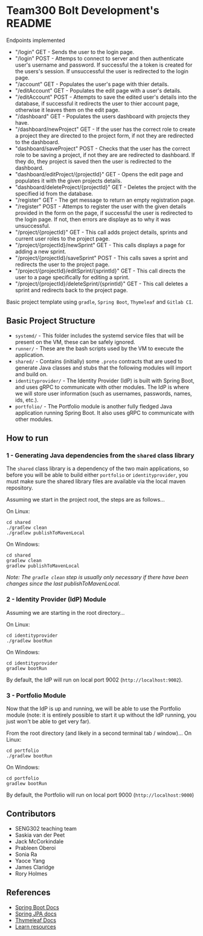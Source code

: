 # Team300 Bolt Development's README
Endpoints implemented <br />

- "/login" GET - Sends the user to the login page. <br />
- "/login" POST - Attemps to connect to server and then authenticate user's username and password. If successful the a token is created for the users's session. If unsuccessful the user is redirected to the login page. <br />
- "/account" GET - Populates the user's page with thier details.
- "/editAccount" GET - Populates the edit page with a user's details. 
- "/editAccount" POST - Attempts to save the edited user's details into the database, if successful it redirects the user to thier account page, otherwise it leaves them on the edit page.
- "/dashboard" GET - Populates the users dashboard with projects they have.
- "/dashboard/newProject" GET - If the user has the correct role to create a project they are directed to the project form, if not they are redirected to the dashboard.
- "dashboard/saveProject" POST - Checks that the user has the correct role to be saving a project, if not they are are redirected to dashboard. If they do, they project is saved then the user is redirected to the dashboard.<br />
- "dashboard/editProject/{projectId}" GET - Opens the edit page and populates it with the given projects details.
- "dashboard/deleteProject/{projectId}" GET - Deletes the project with the specified id from the database.
- "/register" GET - The get message to return an empty registration page.
- "/register" POST - Attemps to register the user with the given details provided in the form on the page, if successful the user is redirected to the login page. If not, then errors are displaye as to why it was unsuccessful. 
- "/project/{projectId}" GET - This call adds project details, sprints and current user roles to the project page.
- "/project/{projectId}/newSprint" GET - This calls displays a page for adding a new sprint.
- "/project/{projectId}/saveSprint" POST - This calls saves a sprint and redirects the user to the project page.
- "/project/{projectId}/editSprint/{sprintId}" GET - This call directs the user to a page specifically for editing a sprint.
- "/project/{projectId}/deleteSprint/{sprintId}" GET - This call deletes a sprint and redirects back to the project page.

Basic project template using `gradle`, `Spring Boot`, `Thymeleaf` and `Gitlab CI`.

## Basic Project Structure

- `systemd/` - This folder includes the systemd service files that will be present on the VM, these can be safely ignored.
- `runner/` - These are the bash scripts used by the VM to execute the application.
- `shared/` - Contains (initially) some `.proto` contracts that are used to generate Java classes and stubs that the following modules will import and build on.
- `identityprovider/` - The Identity Provider (IdP) is built with Spring Boot, and uses gRPC to communicate with other modules. The IdP is where we will store user information (such as usernames, passwords, names, ids, etc.).
- `portfolio/` - The Portfolio module is another fully fledged Java application running Spring Boot. It also uses gRPC to communicate with other modules.


## How to run

### 1 - Generating Java dependencies from the `shared` class library
The `shared` class library is a dependency of the two main applications, so before you will be able to build either `portfolio` or `identityprovider`, you must make sure the shared library files are available via the local maven repository.

Assuming we start in the project root, the steps are as follows...

On Linux: 
```
cd shared
./gradlew clean
./gradlew publishToMavenLocal
```

On Windows:
```
cd shared
gradlew clean
gradlew publishToMavenLocal
```

*Note: The `gradle clean` step is usually only necessary if there have been changes since the last publishToMavenLocal.*

### 2 - Identity Provider (IdP) Module
Assuming we are starting in the root directory...

On Linux:
```
cd identityprovider
./gradlew bootRun
```

On Windows:
```
cd identityprovider
gradlew bootRun
```

By default, the IdP will run on local port 9002 (`http://localhost:9002`).

### 3 - Portfolio Module
Now that the IdP is up and running, we will be able to use the Portfolio module (note: it is entirely possible to start it up without the IdP running, you just won't be able to get very far).

From the root directory (and likely in a second terminal tab / window)...
On Linux:
```
cd portfolio
./gradlew bootRun
```

On Windows:
```
cd portfolio
gradlew bootRun
```

By default, the Portfolio will run on local port 9000 (`http://localhost:9000`)

## Contributors

- SENG302 teaching team
- Saskia van der Peet
- Jack McCorkindale
- Prableen Oberoi
- Sonia Ra
- Yaoce Yang
- James Claridge
- Rory Holmes

## References

- [Spring Boot Docs](https://docs.spring.io/spring-boot/docs/current/reference/htmlsingle/)
- [Spring JPA docs](https://docs.spring.io/spring-data/jpa/docs/current/reference/html/)
- [Thymeleaf Docs](https://www.thymeleaf.org/documentation.html)
- [Learn resources](https://learn.canterbury.ac.nz/course/view.php?id=13269&section=9)
